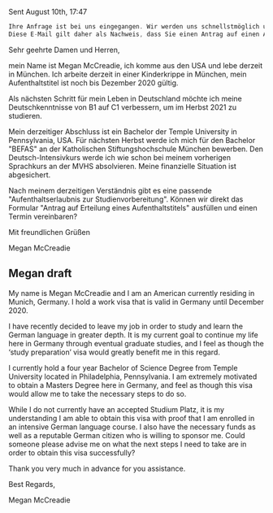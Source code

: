 Sent August 10th, 17:47

```swift
Ihre Anfrage ist bei uns eingegangen. Wir werden uns schnellstmöglich um die Bearbeitung kümmern. Bitte haben Sie aber Verständnis dafür, dass die Bearbeitung auf Grund der hohen Anzahl an Anfragen etwas Zeit in Anspruch nehmen kann.
Diese E-Mail gilt daher als Nachweis, dass Sie einen Antrag auf einen Aufenthaltstitel oder dessen Verlängerung gestellt haben. Eine Fiktionswirkung tritt auch ein, wenn Sie aktuell keine Fiktionsbescheinigung besitzen.
```

Sehr geehrte Damen und Herren,

mein Name ist Megan McCreadie, ich komme aus den USA und lebe derzeit in München. Ich arbeite derzeit in einer Kinderkrippe in München, mein Aufenthaltstitel ist noch bis Dezember 2020 gültig.

Als nächsten Schritt für mein Leben in Deutschland möchte ich meine Deutschkenntnisse von B1 auf C1 verbessern, um im Herbst 2021 zu studieren.

Mein derzeitiger Abschluss ist ein Bachelor der Temple University in Pennsylvania, USA. Für nächsten Herbst werde ich mich für den Bachelor "BEFAS" an der Katholischen Stiftungshochschule München bewerben. Den Deutsch-Intensivkurs werde ich wie schon bei meinem vorherigen Sprachkurs an der MVHS absolvieren. Meine finanzielle Situation ist abgesichert.

Nach meinem derzeitigen Verständnis gibt es eine passende "Aufenthaltserlaubnis zur Studienvorbereitung". Können wir direkt das Formular "Antrag auf Erteilung eines Aufenthaltstitels" ausfüllen und einen Termin vereinbaren?

Mit freundlichen Grüßen

Megan McCreadie

## Megan draft

My name is Megan McCreadie and I am an American currently residing in Munich, Germany. I hold a work visa that is valid in Germany until December 2020.

I have recently decided to leave my job in order to study and learn the German language in greater depth. It is my current goal to continue my life here in Germany through eventual graduate studies, and I feel as though the ‘study preparation’ visa would greatly benefit me in this regard.

I currently hold a four year Bachelor of Science Degree from Temple University located in Philadelphia, Pennsylvania. I am extremely motivated to obtain a Masters Degree here in Germany, and feel as though this visa would allow me to take the necessary steps to do so.

While I do not currently have an accepted Studium Platz, it is my understanding I am able to obtain this visa with proof that I am enrolled in an intensive German language course. I also have the necessary funds as well as a reputable German citizen who is willing to sponsor me. Could someone please advise me on what the next steps I need to take are in order to obtain this visa successfully?

Thank you very much in advance for you assistance.

Best Regards,

Megan McCreadie

#


